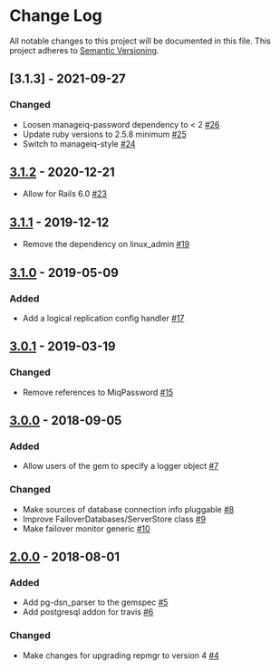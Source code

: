 # Change Log

All notable changes to this project will be documented in this file.
This project adheres to [Semantic Versioning](http://semver.org/).

## [3.1.3] - 2021-09-27

### Changed
- Loosen manageiq-password dependency to < 2 [#26](https://github.com/ManageIQ/manageiq-postgres_ha_admin/pull/26)
- Update ruby versions to 2.5.8 minimum [#25](https://github.com/ManageIQ/manageiq-postgres_ha_admin/pull/25)
- Switch to manageiq-style [#24](https://github.com/ManageIQ/manageiq-postgres_ha_admin/pull/24)

## [3.1.2] - 2020-12-21
- Allow for Rails 6.0 [#23](https://github.com/ManageIQ/manageiq-postgres_ha_admin/pull/23)

## [3.1.1] - 2019-12-12
- Remove the dependency on linux_admin [#19](https://github.com/ManageIQ/manageiq-postgres_ha_admin/pull/19)

## [3.1.0] - 2019-05-09

### Added
- Add a logical replication config handler [#17](https://github.com/ManageIQ/manageiq-postgres_ha_admin/pull/17)

## [3.0.1] - 2019-03-19

### Changed
- Remove references to MiqPassword [#15](https://github.com/ManageIQ/manageiq-postgres_ha_admin/pull/15)

## [3.0.0] - 2018-09-05

### Added
- Allow users of the gem to specify a logger object [#7](https://github.com/ManageIQ/manageiq-postgres_ha_admin/pull/7)

### Changed
- Make sources of database connection info pluggable [#8](https://github.com/ManageIQ/manageiq-postgres_ha_admin/pull/8)
- Improve FailoverDatabases/ServerStore class [#9](https://github.com/ManageIQ/manageiq-postgres_ha_admin/pull/9)
- Make failover monitor generic [#10](https://github.com/ManageIQ/manageiq-postgres_ha_admin/pull/10)

## [2.0.0] - 2018-08-01

### Added
- Add pg-dsn_parser to the gemspec [#5](https://github.com/ManageIQ/manageiq-postgres_ha_admin/pull/5)
- Add postgresql addon for travis [#6](https://github.com/ManageIQ/manageiq-postgres_ha_admin/pull/6)

### Changed
- Make changes for upgrading repmgr to version 4 [#4](https://github.com/ManageIQ/manageiq-postgres_ha_admin/pull/4)

[Unreleased]: https://github.com/ManageIQ/manageiq-postgres_ha_admin/compare/v3.1.2...master
[3.1.2]: https://github.com/ManageIQ/manageiq-postgres_ha_admin/compare/v3.1.1...v3.1.2
[3.1.1]: https://github.com/ManageIQ/manageiq-postgres_ha_admin/compare/v3.1.0...v3.1.1
[3.1.0]: https://github.com/ManageIQ/manageiq-postgres_ha_admin/compare/v3.0.1...v3.1.0
[3.0.1]: https://github.com/ManageIQ/manageiq-postgres_ha_admin/compare/v3.0.0...v3.0.1
[3.0.0]: https://github.com/ManageIQ/manageiq-postgres_ha_admin/compare/v2.0.0...v3.0.0
[2.0.0]: https://github.com/ManageIQ/manageiq-postgres_ha_admin/compare/v1.0.0...v2.0.0
